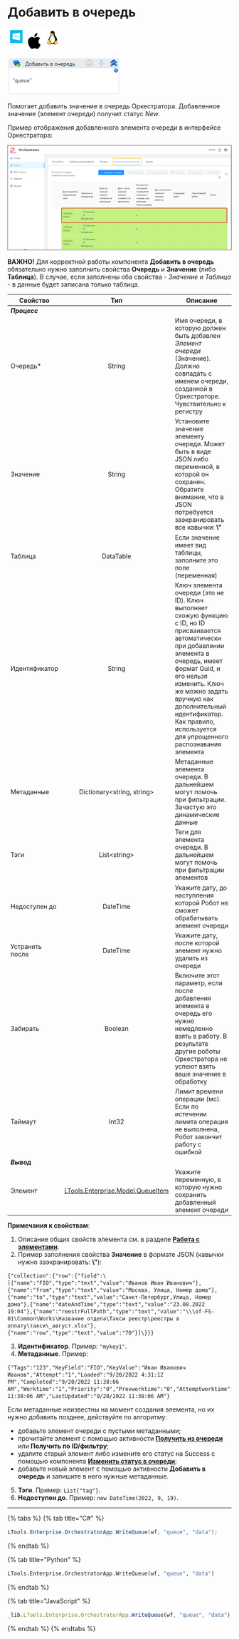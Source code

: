 # Добавить в очередь

![](<../../../../.gitbook/assets/image (100) (1) (1) (1) (1) (1) (1) (1) (2).png>)

![](<../../../../.gitbook/assets/image (375).png>)

Помогает добавить значение в очередь Оркестратора. Добавленное значение (элемент очереди) получит статус _New_.

Пример отображения добавленного элемента очереди в интерфейсе Оркестратора:

![](<../../../../.gitbook/assets/оркестратор. элементы очереди.png>)

**ВАЖНО!** Для корректной работы компонента **Добавить в очередь** обязательно нужно заполнить свойства **Очередь** и **Значение** (либо **Таблица**). В случае, если заполнены оба свойства - _Значение_ и _Таблица_ - в данные будет записана только таблица. 

| Свойство      |    Тип                 | Описание                           | 
| ------------- | :--------------------: | ---------------------------------- | 
| ***Процесс*** |   |  |  
| Очередь\*     | String                 | Имя очереди, в которую должен быть добавлен _Элемент очереди_ (Значение). Должно совпадать с именем очереди, созданной в Оркестраторе. Чувствительно к регистру |
| Значение      | String                 | Установите значение элементу очереди. Может быть в виде JSON либо переменной, в которой он сохранен. Обратите внимание, что в JSON потребуется заэкранировать все кавычки: **\\"** |
| Таблица       | DataTable              | Если значение имеет вид таблицы, заполните это поле (переменная) |
| Идентификатор | String                 | Ключ элемента очереди (это не ID). Ключ выполняет схожую функцию с ID, но ID присваивается автоматически при добавлении элемента в очередь, имеет формат Guid, и его нельзя изменить. Ключ же можно задать вручную как дополнительный идентификатор. Как правило, используется для упрощенного распознавания элемента |
| Метаданные    | Dictionary\<string, string> | Метаданные элемента очереди. В дальнейшем могут помочь при фильтрации. Зачастую это динамические данные |
| Тэги          | List\<string>               | Теги для элемента очереди. В дальнейшем могут помочь при фильтрации элементов |
| Недоступен до | DateTime                    | Укажите дату, до наступления которой Робот не сможет обрабатывать элемент очереди |
| Устранить после | DateTime                  | Укажите дату, после которой элемент нужно удалить из очереди |
| Забирать      | Boolean                     | Включите этот параметр, если после добавления элемента в очередь его нужно немедленно взять в работу. В результате другие роботы Оркестратора не успеют взять ваше значение в обработку |
| Таймаут       | Int32  | Лимит времени операции (мс). Если по истечении лимита операция не выполнена, Робот закончит работу с ошибкой |
| ***Вывод***   |  |   |
| Элемент       | [LTools.Enterprise.Model.QueueItem](https://docs.primo-rpa.ru/primo-rpa/g\_elements/osnovnye-elementy/orkestrator/els\_queues/datatypes) | Укажите переменную, в которую нужно сохранить добавленный элемент очереди |


**Примечания к свойствам**:

1. Описание общих свойств элемента см. в разделе [**Работа с элементами**](https://docs.primo-rpa.ru/primo-rpa/primo-studio/process/elements). 
2. Пример заполнения свойства **Значение** в формате JSON (кавычки нужно заэкранировать: **\\"**):
```
{"collection":{"row":{"field":\[{"name":"FIO","type":"text","value":"Иванов Иван Иванович"},{"name":"from","type":"text","value":"Москва, Улица, Номер дома"},{"name":"to","type":"text","value":"Санкт-Петербург,Улица, Номер дома"},{"name":"dateAndTime","type":"text","value":"23.08.2022 19:04"},{"name":"reestrFullPath","type":"text","value":"\\\of-FS-01\Common\Works\Название отдела\Такси реестр\реестры в оплату\такси\_август.xlsx"},{"name":"row","type":"text","value":"70"}]\}}}
```
3. **Идентификатор**. Пример: `"mykey1"`.
4. **Метаданные**. Пример:
```
{"Tags":"123","KeyField":"FIO","KeyValue":"Иван Иванович Иванов","Attempt":"1","Loaded":"9/20/2022 4:31:12 PM","Completed":"9/20/2022 11:38:06 AM","Worktime":"1","Priority":"0","Prevworktime":"0","Attemptworktime":"1","Finished":"9/20/2022 11:38:06 AM","LastUpdated":"9/20/2022 11:38:06 AM"}
```       
  Если метаданные неизвестны на момент создания элемента, но их нужно добавить позднее, действуйте по алгоритму:
  * добавьте элемент очереди с пустыми метаданными;
  * прочитайте элемент с помощью активности [**Получить из очереди**](https://docs.primo-rpa.ru/primo-rpa/g_elements/osnovnye-elementy/orkestrator/els_queues/readfromqueue) или **Получить по ID/фильтру**;
  * удалите старый элемент либо измените его статус на Success с помощью компонента [**Изменить статус в очереди**](https://docs.primo-rpa.ru/primo-rpa/g_elements/osnovnye-elementy/orkestrator/els_queues/changestatequeue);
  * добавьте новый элемент с помощью активности **Добавить в очередь** и запишите в него нужные метаданные.  
5. **Тэги**. Пример: `List{"tag"}`.
6. **Недоступен до**. Пример: `new DateTime(2022, 9, 19)`.

---

{% tabs %}
{% tab title="C#" %}
```csharp
LTools.Enterprise.OrchestratorApp.WriteQueue(wf, "queue", "data");
```
{% endtab %}

{% tab title="Python" %}
```python
LTools.Enterprise.OrchestratorApp.WriteQueue(wf, "queue", "data")
```
{% endtab %}

{% tab title="JavaScript" %}
```javascript
_lib.LTools.Enterprise.OrchestratorApp.WriteQueue(wf, "queue", "data");
```
{% endtab %}
{% endtabs %}
